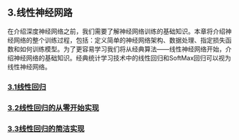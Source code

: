 ## 3.线性神经网路

在介绍深度神经网络之前，我们需要了解神经网络训练的基础知识。本章将介绍神经网络的整个训练过程，包括：定义简单的神经网络架构、数据处理、指定损失函数和如何训练模型。为了更容易学习我们将从经典算法——线性神经网络开始，介绍神经网络的基础知识。经典统计学习技术中的线性回归和SoftMax回归可以视为线性神经网络。

### [3.1线性回归](./3_1.ipynb)
### [3.2线性回归的从零开始实现](./3_2.ipynb)
### [3.3线性回归的简洁实现](./3_3.ipynb)